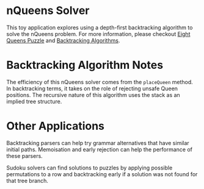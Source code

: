 # nQueens Solver
This toy application explores using a depth-first backtracking algorithm to solve the nQueens problem. 
For more information, please checkout [Eight Queens Puzzle](https://en.wikipedia.org/wiki/Eight_queens_puzzle]) and
[Backtracking Algorithms](https://web.archive.org/web/20070317015632/http://www.cse.ohio-state.edu/~gurari/course/cis680/cis680Ch19.html#QQ1-51-128).

# Backtracking Algorithm Notes
The efficiency of this nQueens solver comes from the `placeQueen` method. In backtracking terms, it takes on the
role of rejecting unsafe Queen positions. The recursive nature of this algorithm uses the stack as an implied
tree structure.
 
# Other Applications
Backtracking parsers can help try grammar alternatives that have similar initial paths. Memoisation and early rejection
can help the performance of these parsers.

Sudoku solvers can find solutions to puzzles by applying possible permutations to a row and backtracking early if a
solution was not found for that tree branch.